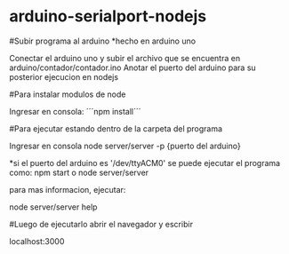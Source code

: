 # arduino-serialport-nodejs

#Subir programa al arduino
*hecho en arduino uno

Conectar el arduino uno y subir el archivo que se encuentra en arduino/contador/contador.ino
Anotar el puerto del arduino para su posterior ejecucion en nodejs


#Para instalar modulos de node

Ingresar en consola:
´´´npm install´´´


#Para ejecutar estando dentro de la carpeta del programa

Ingresar en consola
node server/server -p {puerto del arduino}

*si el puerto del arduino es '/dev/ttyACM0' se puede ejecutar el programa como:
npm start o node server/server

para mas informacion, ejecutar:

node server/server help 


#Luego de ejecutarlo abrir el navegador y escribir

localhost:3000
